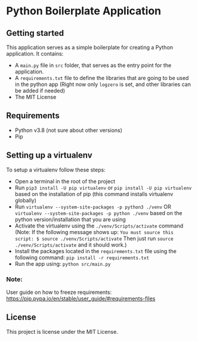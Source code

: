 # Python Boilerplate Application

## Getting started
This application serves as a simple boilerplate for creating a Python application. It contains:
* A ```main.py``` file in ```src``` folder, that serves as the entry point for the application. 
* A ```requirements.txt``` file to define the libraries that are going to be used in the python app (Right now only ```logzero``` is set, and other libraries can be added if needed)
* The MIT License

## Requirements
* Python v3.8 (not sure about other versions)
* Pip

## Setting up a virtualenv
To setup a virtualenv follow these steps:
* Open a terminal in the root of the project
* Run ```pip3 install -U pip virtualenv``` or ```pip install -U pip virtualenv``` based on the installation of pip (this command installs virtualenv globally)
* Run ```virtualenv --system-site-packages -p python3 ./venv``` OR
```virtualenv --system-site-packages -p python ./venv``` based on the python version/installation that you are using
* Activate the virtualenv using the ```./venv/Scripts/activate``` command (Note: If the following message shows up:
```You must source this script: $ source ./venv/Scripts/activate```
Then just run ```source ./venv/Scripts/activate``` and it should work.)
* Install the packages located in the ```requirements.txt``` file using the following command: ```pip install -r requirements.txt```
* Run the app using: ```python src/main.py```

### Note:
User guide on how to freeze requirements: https://pip.pypa.io/en/stable/user_guide/#requirements-files

## License
This project is license under the MIT License.